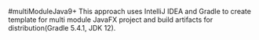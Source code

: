 
#multiModuleJava9+
This approach uses IntelliJ IDEA and Gradle to create template for multi module JavaFX project and build artifacts for distribution(Gradle 5.4.1, JDK 12).